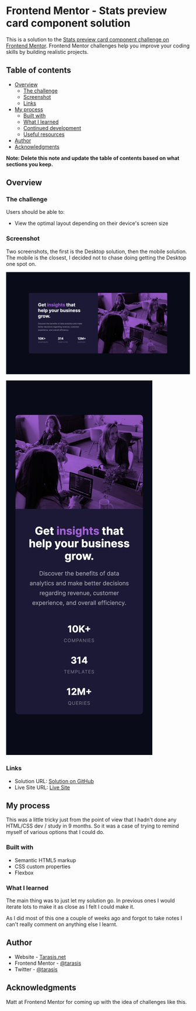 # Frontend Mentor - Stats preview card component solution

This is a solution to the [Stats preview card component challenge on Frontend Mentor](https://www.frontendmentor.io/challenges/stats-preview-card-component-8JqbgoU62). Frontend Mentor challenges help you improve your coding skills by building realistic projects. 

## Table of contents

- [Overview](#overview)
  - [The challenge](#the-challenge)
  - [Screenshot](#screenshot)
  - [Links](#links)
- [My process](#my-process)
  - [Built with](#built-with)
  - [What I learned](#what-i-learned)
  - [Continued development](#continued-development)
  - [Useful resources](#useful-resources)
- [Author](#author)
- [Acknowledgments](#acknowledgments)

**Note: Delete this note and update the table of contents based on what sections you keep.**

## Overview

### The challenge

Users should be able to:

- View the optimal layout depending on their device's screen size

### Screenshot

Two screenshots, the first is the Desktop solution, then the mobile solution. The mobile is the closest, I decided not to chase doing getting the Desktop one spot on.

![Desktop](./solution-desktop.jpg)

![Mobile](./solution-mobile.jpg)

### Links

- Solution URL: [Solution on GitHub](https://github.com/tarasis/tarasis.github.io/tree/main/FrontendMentor/newbie/stats-preview-card-component)
- Live Site URL: [Live Site](https://tarasis.github.io/FrontendMentor/newbie/stats-preview-card-component/index.html)

## My process

This was a little tricky just from the point of view that I hadn't done any HTML/CSS dev / study in 9 months. So it was a case of trying to remind myself of various options that I could do.

### Built with

- Semantic HTML5 markup
- CSS custom properties
- Flexbox

### What I learned

The main thing was to just let my solution go. In previous ones I would iterate lots to make it as close as I felt I could make it.

As I did most of this one a couple of weeks ago and forgot to take notes I can't really comment on anything else I learnt.

## Author

- Website - [Tarasis.net](https://tarasis.net)
- Frontend Mentor - [@tarasis](https://www.frontendmentor.io/profile/tarasis)
- Twitter - [@tarasis](https://www.twitter.com/tarasis)

## Acknowledgments

Matt at Frontend Mentor for coming up with the idea of challenges like this.